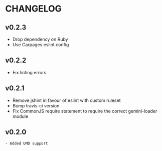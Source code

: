 # CHANGELOG

## v0.2.3

  - Drop dependency on Ruby
  - Use Carpages eslint config

## v0.2.2

  - Fix linting errors

## v0.2.1

  - Remove jshint in favour of eslint with custom ruleset
  - Bump travis-ci version
  - Fix CommonJS require statement to require the correct gemini-loader module

## v0.2.0

    - Added UMD support
